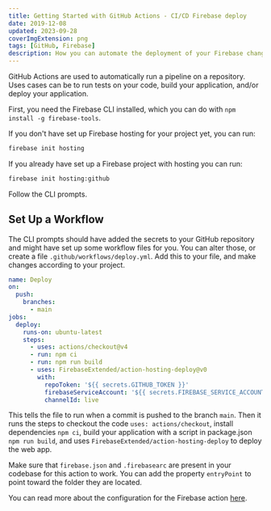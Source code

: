 ```yaml
---
title: Getting Started with GitHub Actions - CI/CD Firebase deploy
date: 2019-12-08
updated: 2023-09-28
coverImgExtension: png
tags: [GitHub, Firebase]
description: How you can automate the deployment of your Firebase changes with GitHub Actions.
---
```


GitHub Actions are used to automatically run a pipeline on a repository. Uses cases can be to run tests on your code, build your application, and/or deploy your application.

First, you need the Firebase CLI installed, which you can do with `npm install -g firebase-tools`.

If you don't have set up Firebase hosting for your project yet, you can run:

```sh
firebase init hosting
```

If you already have set up a Firebase project with hosting you can run:

```sh
firebase init hosting:github
```

Follow the CLI prompts.

## Set Up a Workflow

The CLI prompts should have added the secrets to your GitHub repository and might have set up some workflow files for you. You can alter those, or create a file `.github/workflows/deploy.yml`. Add this to your file, and make changes according to your project.

```yaml
name: Deploy
on:
  push:
    branches:
      - main
jobs:
  deploy:
    runs-on: ubuntu-latest
    steps:
      - uses: actions/checkout@v4
      - run: npm ci
      - run: npm run build
      - uses: FirebaseExtended/action-hosting-deploy@v0
        with:
          repoToken: '${{ secrets.GITHUB_TOKEN }}'
          firebaseServiceAccount: '${{ secrets.FIREBASE_SERVICE_ACCOUNT_PLANT_POINTS }}'
          channelId: live
```

This tells the file to run when a commit is pushed to the branch `main`. Then it runs the steps to checkout the code `uses: actions/checkout`, install dependencies `npm ci`, build your application with a script in package.json `npm run build`, and uses `FirebaseExtended/action-hosting-deploy` to deploy the web app.

Make sure that `firebase.json` and `.firebasearc` are present in your codebase for this action to work. You can add the property `entryPoint` to point toward the folder they are located.

You can read more about the configuration for the Firebase action [here](https://github.com/FirebaseExtended/action-hosting-deploy).
